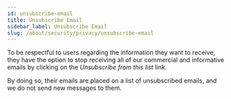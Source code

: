 ```yaml
---
id: unsubscribe-email
title: Unsubscribe Email
sidebar_label: Unsubscribe Email
slug: /about/security/privacy/unsubscribe-email
---
```


To be respectful to users
regarding the information they want to receive,
they have the option to stop receiving
all of our commercial and informative emails
by clicking on the *Unsubscribe from this list* link.

By doing so,
their emails are placed on a list
of unsubscribed emails,
and we do not send new messages to them.
